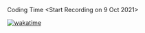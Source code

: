 Coding Time <Start Recording on 9 Oct 2021>

[![wakatime](https://wakatime.com/badge/user/26ec0524-20fa-49e4-916e-6444cf22ee07.svg)](https://wakatime.com/@26ec0524-20fa-49e4-916e-6444cf22ee07)

<!--
**Zenonist/Zenonist** is a ✨ _special_ ✨ repository because its `README.md` (this file) appears on your GitHub profile.

Here are some ideas to get you started:

- 🔭 I’m currently working on ...
- 🌱 I’m currently learning ...
- 👯 I’m looking to collaborate on ...
- 🤔 I’m looking for help with ...
- 💬 Ask me about ...
- 📫 How to reach me: ...
- 😄 Pronouns: ...
- ⚡ Fun fact: ...
-->
